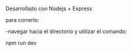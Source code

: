 Desarrollado con Nodejs + Express

para correrlo:

-navegar hacia el directorio y utilizar el comando:

npm run dev

